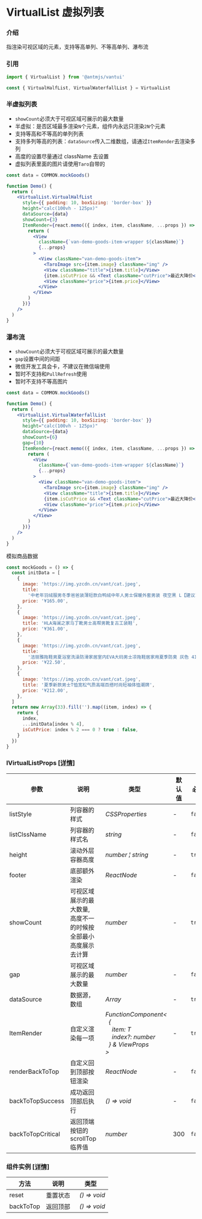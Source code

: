 # VirtualList 虚拟列表

### 介绍

指渲染可视区域的元素，支持等高单列、不等高单列、瀑布流

### 引用

```js
import { VirtualList } from '@antmjs/vantui'

const { VirtualHalfList, VirtualWaterfallList } = VirtualList
```

### 半虚拟列表

- `showCount`必须大于可视区域可展示的最大数量
- 半虚拟：是否区域最多渲染`N`个元素，组件内永远只渲染`2N`个元素
- 支持等高和不等高的单列列表
- 支持多列等高的列表：`dataSource`传入二维数组，请通过`ItemRender`去渲染多列
- 高度的设置尽量通过 className 去设置
- 虚拟列表里面的图片请使用`Taro`自带的

```jsx
const data = COMMON.mockGoods()

function Demo() {
  return (
    <VirtualList.VirtualHalfList
      style={{ padding: 10, boxSizing: 'border-box' }}
      height="calc(100vh - 125px)"
      dataSource={data}
      showCount={3}
      ItemRender={react.memo(({ index, item, className, ...props }) => {
        return (
          <View
            className={`van-demo-goods-item-wrapper ${className}`}
            {...props}
          >
            <View className="van-demo-goods-item">
              <TaroImage src={item.image} className="img" />
              <View className="title">{item.title}</View>
              {item.isCutPrice && <Text className="cutPrice">最近大降价</Text>}
              <View className="price">{item.price}</View>
            </View>
          </View>
        )
      })}
    />
  )
}
```

### 瀑布流

- `showCount`必须大于可视区域可展示的最大数量
- `gap`设置中间的间距
- 微信开发工具会卡，不建议在微信端使用
- 暂时不支持和`PullRefresh`使用
- 暂时不支持不等高图片

```jsx
const data = COMMON.mockGoods()

function Demo() {
  return (
    <VirtualList.VirtualWaterfallList
      style={{ padding: 10, boxSizing: 'border-box' }}
      height="calc(100vh - 125px)"
      dataSource={data}
      showCount={6}
      gap={10}
      ItemRender={react.memo(({ index, item, className, ...props }) => {
        return (
          <View
            className={`van-demo-goods-item-wrapper ${className}`}
            {...props}
          >
            <View className="van-demo-goods-item">
              <TaroImage src={item.image} className="img" />
              <View className="title">{item.title}</View>
              {item.isCutPrice && <Text className="cutPrice">最近大降价</Text>}
              <View className="price">{item.price}</View>
            </View>
          </View>
        )
      })}
    />
  )
}
```

模拟商品数据

```js common
const mockGoods = () => {
  const initData = [
    {
      image: 'https://img.yzcdn.cn/vant/cat.jpeg',
      title:
        '中老年羽绒服男冬季爸爸装薄短款白鸭绒中年人男士保暖外套男装 夜空黑 L【建议115斤以内】',
      price: '¥165.00',
    },
    {
      image: 'https://img.yzcdn.cn/vant/cat.jpeg',
      title: 'HLA海澜之家马丁靴男士高帮男靴复古工装鞋',
      price: '¥361.00',
    },
    {
      image: 'https://img.yzcdn.cn/vant/cat.jpeg',
      title:
        '洁丽雅拖鞋男夏浴室洗澡防滑家居室内EVA大码男士凉拖鞋居家用夏季防臭 灰色 41-42【标准码】',
      price: '¥22.50',
    },
    {
      image: 'https://img.yzcdn.cn/vant/cat.jpeg',
      title: '夏季新款男士T恤宽松气质高端百搭时尚短袖体恤潮牌',
      price: '¥212.00',
    },
  ]
  return new Array(33).fill('').map((item, index) => {
    return {
      index,
      ...initData[index % 4],
      isCutPrice: index % 2 === 0 ? true : false,
    }
  })
}
```

### IVirtualListProps<T> [[详情]](https://github.com/AntmJS/vantui/tree/main/packages/vantui/types/virtual-list.d.ts)

| 参数              | 说明                                                           | 类型                                                                                                                                                                                                                                                       | 默认值 | 必填    |
| ----------------- | -------------------------------------------------------------- | ---------------------------------------------------------------------------------------------------------------------------------------------------------------------------------------------------------------------------------------------------------- | ------ | ------- |
| listStyle         | 列容器的样式                                                   | _&nbsp;&nbsp;CSSProperties<br/>_                                                                                                                                                                                                                           | -      | `false` |
| listClssName      | 列容器的样式名                                                 | _&nbsp;&nbsp;string<br/>_                                                                                                                                                                                                                                  | -      | `false` |
| height            | 滚动外层容器高度                                               | _&nbsp;&nbsp;number&nbsp;&brvbar;&nbsp;string<br/>_                                                                                                                                                                                                        | -      | `true`  |
| footer            | 底部额外渲染                                                   | _&nbsp;&nbsp;ReactNode<br/>_                                                                                                                                                                                                                               | -      | `false` |
| showCount         | 可视区域展示的最大数量, 高度不一的时候按全部最小高度展示去计算 | _&nbsp;&nbsp;number<br/>_                                                                                                                                                                                                                                  | -      | `true`  |
| gap               | 可视区域展示的最大数量                                         | _&nbsp;&nbsp;number<br/>_                                                                                                                                                                                                                                  | -      | `false` |
| dataSource        | 数据源，数组                                                   | _&nbsp;&nbsp;Array<T><br/>_                                                                                                                                                                                                                                | -      | `true`  |
| ItemRender        | 自定义渲染每一项                                               | _&nbsp;&nbsp;FunctionComponent<<br/>&nbsp;&nbsp;&nbsp;&nbsp;{<br/>&nbsp;&nbsp;&nbsp;&nbsp;&nbsp;&nbsp;item:&nbsp;T<br/>&nbsp;&nbsp;&nbsp;&nbsp;&nbsp;&nbsp;index?:&nbsp;number<br/>&nbsp;&nbsp;&nbsp;&nbsp;}&nbsp;&&nbsp;ViewProps<br/>&nbsp;&nbsp;><br/>_ | -      | `true`  |
| renderBackToTop   | 自定义回到顶部按钮渲染                                         | _&nbsp;&nbsp;ReactNode<br/>_                                                                                                                                                                                                                               | -      | `false` |
| backToTopSuccess  | 成功返回顶部后执行                                             | _&nbsp;&nbsp;()&nbsp;=>&nbsp;void<br/>_                                                                                                                                                                                                                    | -      | `false` |
| backToTopCritical | 返回顶端按钮的 scrollTop 临界值                                | _&nbsp;&nbsp;number<br/>_                                                                                                                                                                                                                                  | 300    | `false` |

### 组件实例 [[详情]](https://github.com/AntmJS/vantui/tree/main/packages/vantui/types/virtual-list.d.ts)

| 方法      | 说明     | 类型                                    |
| --------- | -------- | --------------------------------------- |
| reset     | 重置状态 | _&nbsp;&nbsp;()&nbsp;=>&nbsp;void<br/>_ |
| backToTop | 返回顶部 | _&nbsp;&nbsp;()&nbsp;=>&nbsp;void<br/>_ |
